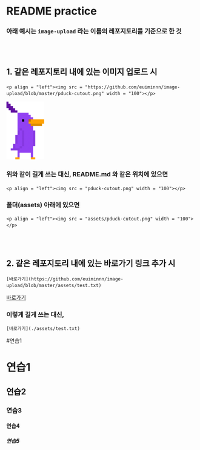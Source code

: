 # README practice

### 아래 예시는 `image-upload` 라는 이름의 레포지토리를 기준으로 한 것

<br/><br/>
## 1. 같은 레포지토리 내에 있는 이미지 업로드 시
`<p align = "left"><img src = "https://github.com/euiminnn/image-upload/blob/master/pduck-cutout.png" width = "100"></p>`

<p align = "left"><img src = "https://github.com/euiminnn/image-upload/blob/master/pduck-cutout.png" width = "100"></p>

### 위와 같이 길게 쓰는 대신, README.md 와 같은 위치에 있으면
`<p align = "left"><img src = "pduck-cutout.png" width = "100"></p>`
### 폴더(assets) 아래에 있으면
`<p align = "left"><img src = "assets/pduck-cutout.png" width = "100"></p>`

<br/><br/>
## 2. 같은 레포지토리 내에 있는 바로가기 링크 추가 시
`[바로가기](https://github.com/euiminnn/image-upload/blob/master/assets/test.txt)`

[바로가기](https://github.com/euiminnn/image-upload/blob/master/assets/test.txt)

### 이렇게 길게 쓰는 대신,
`[바로가기](./assets/test.txt)`


#연습1
# 연습1
## 연습2
### 연습3
#### 연습4
##### 연습5
